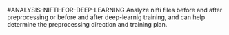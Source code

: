 #ANALYSIS-NIFTI-FOR-DEEP-LEARNING
Analyze nifti files before and after preprocessing or before and after deep-learnig training, and can help determine the preprocessing direction and training plan.
